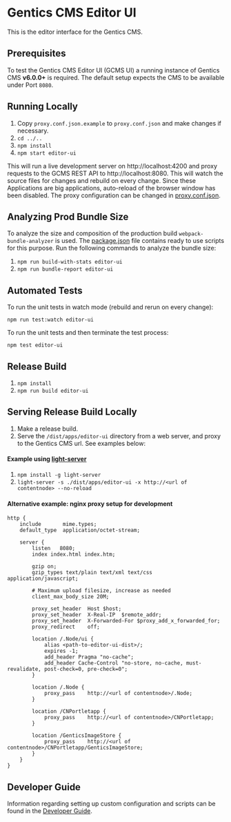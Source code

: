# Gentics CMS Editor UI

This is the editor interface for the Gentics CMS.

## Prerequisites

To test the Gentics CMS Editor UI (GCMS UI) a running instance of Gentics CMS **v6.0.0+** is required.
The default setup expects the CMS to be available under Port `8080`.

## Running Locally

1. Copy `proxy.conf.json.example` to `proxy.conf.json` and make changes if necessary.
2. `cd ../..`
3. `npm install`
4. `npm start editor-ui`

This will run a live development server on http://localhost:4200 and proxy requests to the GCMS REST API to http://localhost:8080.
This will watch the source files for changes and rebuild on every change. Since these Applications are big applications, auto-reload of the browser window has been disabled.
The proxy configuration can be changed in [proxy.conf.json](./proxy.conf.json).

## Analyzing Prod Bundle Size

To analyze the size and composition of the production build `webpack-bundle-analyzer` is used.
The [package.json](./package.json) file contains ready to use scripts for this purpose.
Run the following commands to analyze the bundle size:

1. `npm run build-with-stats editor-ui`
2. `npm run bundle-report editor-ui`

## Automated Tests

To run the unit tests in watch mode (rebuild and rerun on every change):

`npm run test:watch editor-ui`

To run the unit tests and then terminate the test process:

`npm test editor-ui`

## Release Build

1. `npm install`
2. `npm run build editor-ui`

## Serving Release Build Locally

1. Make a release build.
2. Serve the `/dist/apps/editor-ui` directory from a web server, and proxy to the Gentics CMS url. See examples below:

#### Example using [light-server](https://www.npmjs.com/package/light-server)

1. `npm install -g light-server`
2. `light-server -s ./dist/apps/editor-ui -x http://<url of contentnode> --no-reload`

#### Alternative example: nginx proxy setup for development

```
http {
    include       mime.types;
    default_type  application/octet-stream;

    server {
        listen   8080;
        index index.html index.htm;

        gzip on;
        gzip_types text/plain text/xml text/css application/javascript;

        # Maximum upload filesize, increase as needed
        client_max_body_size 20M;

        proxy_set_header  Host $host;
        proxy_set_header  X-Real-IP  $remote_addr;
        proxy_set_header  X-Forwarded-For $proxy_add_x_forwarded_for;
        proxy_redirect    off;

        location /.Node/ui {
            alias <path-to-editor-ui-dist>/;
            expires -1;
            add_header Pragma "no-cache";
            add_header Cache-Control "no-store, no-cache, must-revalidate, post-check=0, pre-check=0";
        }

        location /.Node {
            proxy_pass    http://<url of contentnode>/.Node;
        }

        location /CNPortletapp {
            proxy_pass    http://<url of contentnode>/CNPortletapp;
        }

        location /GenticsImageStore {
            proxy_pass    http://<url of contentnode>/CNPortletapp/GenticsImageStore;
        }
    }
}
```

## Developer Guide

Information regarding setting up custom configuration and scripts can be found in the [Developer Guide](./DEVELOPER_GUIDE.md).
